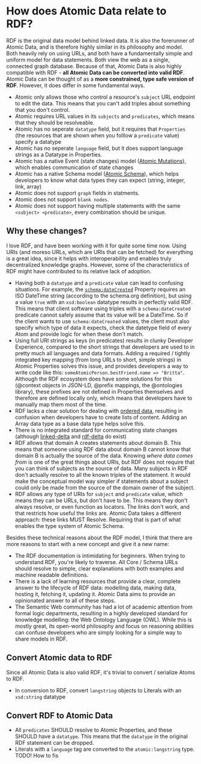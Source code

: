 # How does Atomic Data relate to RDF?

RDF is the original data model behind linked data.
It is also the forerunner of Atomic Data, and is therefore highly similar in its philosophy and model.
Both heavily rely on using URLs, and both have a fundamentally simple and uniform model for data statements.
Both view the web as a single, connected graph database.
Because of that, Atomic Data is also highly compatible with RDF - **all Atomic Data can be converted into valid RDF**.
Atomic Data can be thought of as a **more constrained, type safe version of RDF**.
However, it does differ in some fundamental ways.

- Atomic only allows those who control a resource's `subject` URL endpoint to edit the data. This means that you can't add triples about something that you don't control.
- Atomic requires URL values in its `subjects` and `predicates`, which means that they should be resolveable.
- Atomic has no seperate `datatype` field, but it requires that `Properties` (the resources that are shown when you folllow a `predicate` value) specify a datatype
- Atomic has no seperate `language` field, but it does support language strings as a Datatype in Properties.
- Atomic has a native Event (state changes) model ([Atomic Mutations](../mutations/intro.md)), which enables communication of state changes
- Atomic has a native Schema model ([Atomic Schema](../schema/intro.md)), which helps developers to know what data types they can expect (string, integer, link, array)
- Atomic does not support `graph` fields in statments.
- Atomic does not support `blank nodes`.
- Atomic does not support having multiple statements with the same `<subject> <predicate>`, every combination should be unique.

## Why these changes?

I love RDF, and have been working with it for quite some time now.
Using URIs (and moreso URLs, which are URIs that can be fetched) for everything is a great idea, since it helps with interoperability and enables truly decentralized knowledge graphs.
However, some of the characteristics of RDF might have contributed to its relative lack of adoption.

- Having both a `datatype` and a `predicate` value can lead to confusing situations. For example, the [`schema:dateCreated`](https://schema.org/dateCreated) Property requires an ISO DateTime string (according to the schema.org definition), but using a value `true` with an `xsd:boolean` datatype results in perfectly valid RDF. This means that client software using triples with a `schema:dateCreated` predicate cannot safely assume that its value will be a DateTime. So if the client wants to use `schema:dateCreated` values, the client must also specify which type of data it expects, check the datetype field of every Atom and provide logic for when these don't match.
- Using full URI strings as keys (in predicates) results in clunky Developer Experience, compared to the short strings that developers are used to in pretty much all languages and data formats. Adding a required / tightly integrated key mapping (from long URLs to short, simple strings) in Atomic Properties solves this issue, and provides developers a way to write code like this: `someAtomicPerson.bestFriend.name => "Britta"`. Although the RDF ecosystem does have some solutions for this (@context objects in JSON-LD, @prefix mappings, the @ontologies library), these prefixes are not defined in Properties themselves and therefore are defined locally only, which means that developers have to manually map them most of the time.
- RDF lacks a clear solution for dealing with [ordered data](https://ontola.io/blog/ordered-data-in-rdf/), resulting in confusion when developers have to create lists of content. Adding an Array data type as a base data type helps solve this.
- There is no integrated standard for communicating state changes (although [linked-delta](https://github.com/ontola/linked-delta) and [rdf-delta](https://afs.github.io/rdf-delta/) do exist)
- RDF allows that domain A creates statements about domain B. This means that someone using RDF data about domain B cannot know that domain B is actually the source of the data. Knowing _where data comes from_ is one of the great things about URIs, but RDF does not require that you can think of subjects as the source of data. Many subjects in RDF don't actually resolve to all the known triples of the statement. It would make the conceptual model way simpler if statements about a subject could only be made from the source of the domain owner of the subject.
- RDF allows any type of URIs for `subject` and `predicate` value, which means they can be URLs, but don't have to be. This means they don't always resolve, or even function as locators. The links don't work, and that restricts how useful the links are. Atomic Data takes a different approach: these links MUST Resolve. Requiring that is part of what enables the type system of Atomic Schema.

Besides these technical reasons about the RDF model, I think that there are more reasons to start with a new concept and give it a new name:

- The RDF documentation is intimidating for beginners. When trying to understand RDF, you're likely to traverse. All Core / Schema URLs should resolve to simple, clear explanations with both examples and machine readable definitions.
- There is a lack of learning resources that provide a clear, complete answer to the lifecycle of RDF data: modelling data, making data, hosting it, fetching it, updating it. Atomic Data aims to provide an opinionated answer to all of these steps.
- The Semantic Web community has had a lot of academic attention from formal logic departments, resulting in a highly developed standard for knowledge modelling: the Web Ontology Language (OWL). While this is mostly great, its open-world philosophy and focus on reasoning abilities can confuse developers who are simply looking for a simple way to share models in RDF.
<!-- - Re-using predicate URIs in new contexts can be result in unclear descriptions, since the meaning of predicates can be very class-dependent. For examle, a `name` for a Person means something else than a `name` for a  -->

## Convert Atomic data to RDF

Since all Atomic Data is also valid RDF, it's trivial to convert / serialize Atoms to RDF.

- In conversion to RDF, convert `langstring` objects to Literals with an `xsd:string` datatype

## Convert RDF to Atomic Data

- All `predicates` SHOULD resolve to Atomic Properties, and these SHOULD have a `datatype`. This means that the `datatype` in the original RDF statement can be dropped.
- Literals with a `language` tag are converted to the `atomic:langstring` type. TODO! How to fis
